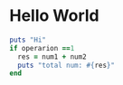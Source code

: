 # Hello World

```ruby
puts "Hi"
if operarion ==1
  res = num1 + num2
  puts "total num: #{res}" 
end
```
